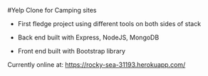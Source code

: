 #Yelp Clone for Camping sites

- First fledge project using different tools on both sides of stack

- Back end built with Express, NodeJS, MongoDB

- Front end built with Bootstrap library

Currently online at:  https://rocky-sea-31193.herokuapp.com/